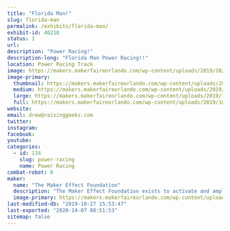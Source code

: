 ```yaml
---
title: "Florida Man!"
slug: florida-man
permalink: /exhibits/florida-man/
exhibit-id: 40218
status: 1
url: 
description: "Power Racing!"
description-long: "Florida Man Power Racing!!"
location: Power Racing Track
image: https://makers.makerfaireorlando.com/wp-content/uploads/2019/10/florida-man-0.jpg
image-primary:
  thumbnail: https://makers.makerfaireorlando.com/wp-content/uploads/2019/10/florida-man-0-150x150.jpg
  medium: https://makers.makerfaireorlando.com/wp-content/uploads/2019/10/florida-man-0-225x300.jpg
  large: https://makers.makerfaireorlando.com/wp-content/uploads/2019/10/florida-man-0.jpg
  full: https://makers.makerfaireorlando.com/wp-content/uploads/2019/10/florida-man-0.jpg
website: 
email: drew@raisinggeeks.com
twitter: 
instagram: 
facebook: 
youtube: 
categories:
  - id: 134
    slug: power-racing
    name: Power Racing
combat-robot: 0
maker:
  name: "The Maker Effect Foundation"
  description: "The Maker Effect Foundation exists to activate and amplify the efforts of makers as they learn, build and work together in their communities. Our efforts include research, publication, community organization, event production, and startup advisement. The foundation’s community organization and startup efforts are focused on Central Florida, however our research and publication efforts are not limited in scope. The Maker Effect Foundation is a 501(c)(3) public charity. "
  image-primary: https://makers.makerfaireorlando.com/wp-content/uploads/2015/09/candy_making_buttons_at_makerfx-1024x1024.jpg
last-modified-db: "2019-10-27 15:53:47"
last-exported: "2020-14-07 08:51:53"
sitemap: false
---
```

